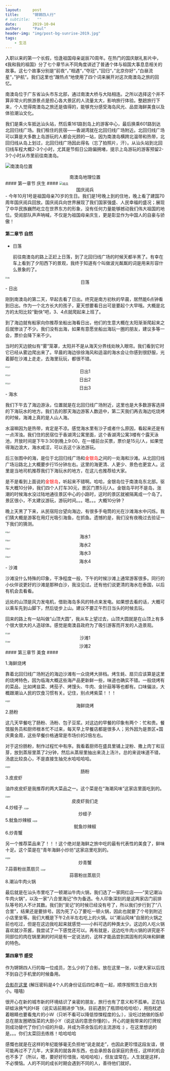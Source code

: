 ```yaml
---
layout:     post
title:      "锵锵四人行"
# subtitle:   ""
date:       2019-10-04
author:     "Paul"
header-img: "img/post-bg-sunrise-2019.jpg"
tags:
    - 生活
---
```


入职以来的第一个长假，恰逢祖国母亲诞辰70周年。在热门的国庆献礼影片中，《我和我的祖国》分了七个章节从不同角度讲述了普通个体与祖国大事息息相关的故事。这七个故事分别是”前夜“，”相遇“，”夺冠“，”回归“，”北京你好“，”白昼流星“，”护航“。我们这里也”蹭热点“地使用了四个词来展开对这次南澳岛之旅的回忆。

南澳岛位于广东省汕头市东北部，通过南澳大桥与大陆相连。之所以选择这个并不算非常火的旅游景点是担心各大景区的人流量太大，影响旅行体验。整趟旅行下来，个人觉得南澳岛之旅还是值得的，能够充分感受海岛风光、品尝海鲜美食以及体验潮汕文化。

我们是乘火车抵达汕头站，然后乘161路到岛上的游客中心，最后换乘601路到达北回归线广场。我们租住的民宿——香湖湾就在北回归线广场附近。北回归线广场可以算是大多数上岛游玩的人都会光顾的一站，因为南澳岛横跨北温带和热带，北回归线从岛上划过，北回归线广场因此得名（忘了拍照片，汗）。从汕头站到北回归线车程大概2-3个小时，尤其是节假日公路偏拥堵，提示上岛游玩的游客预留2-3个小时从市里前往南澳岛。

![南澳岛位置](https://raw.githubusercontent.com/Paul-HIT/my-pictures/master/2019-national-day/南澳岛.png)

<center>南澳岛地理位置</center>
#### 第一章节 庆生 ####

<img src="https://raw.githubusercontent.com/Paul-HIT/my-pictures/master/2019-national-day/阅兵.jpg" alt="阅兵" style="zoom: 65%;" />

<center>国庆阅兵</center>
- 今年10月1号是祖国母亲70岁的生日。我们是1号晚上到的住地，晚上看了建国70周年国庆阅兵回放。国庆阅兵向世界展现了我们国家强盛、人民幸福的盛况；展现了中华民族巍然屹立在世界东方的形象，没有任何力量能够撼动我们伟大祖国的地位。受阅部队声声呐喊，不仅是为祖国母亲庆生，更是彰显作为中国人的自豪与骄傲！

#### 第二章节 自然 ####

- 日落

  前往南澳岛的路上正赶上日落，到了北回归线广场的时候天都半黑了。有幸在车上看到了夕阳西下的景观，我终于知道有个叫做波光粼粼的词是用来形容什么景象的了。

<img src="https://raw.githubusercontent.com/Paul-HIT/my-pictures/master/2019-national-day/sunrise/6.jpg" alt="日落" style="zoom:30%;" />

<center>日落</center>
- 日出

  刚到南澳岛的第二天，早起去看了日出。终究是南方初秋的早晨，居然能6点钟看到日出。作为一个北方长大的孩子，夏天想要看日出可是要起个大早哦。大概是北方的太阳比较“勤快”吧，3、4点就爬起来上班了。

  到了海边就有船家向你推荐坐船出海看日出，他们的生意大概在太阳渐渐爬起来之后就惨淡了不少。我们没有出海，如果有意愿坐船出海玩一圈的朋友，建议多等一会，票价会降下来不少。

  当时的天边貌似有“雾”笼罩，太阳并不是从海天分界线处映入眼帘。我们看到它时它已经从雾边爬出来了。早晨的海边徐徐海风和适温的海水会让你感到很舒服，光着脚在沙滩上走走，去海里玩玩，都很不错。

<img src="https://raw.githubusercontent.com/Paul-HIT/my-pictures/master/2019-national-day/sunrise/2.jpg" alt="日出1" style="zoom:30%;" />

<center>日出1</center>
<img src="https://raw.githubusercontent.com/Paul-HIT/my-pictures/master/2019-national-day/sunrise/9.jpg" alt="日出2" style="zoom:30%;" />

<center>日出2</center>
<img src="https://raw.githubusercontent.com/Paul-HIT/my-pictures/master/2019-national-day/sunrise/10.jpg" alt="日出3" style="zoom:30%;" />

<center>日出3</center>
- 海水

  我们下午去了海边游泳，位置就是在北回归线广场附近，这里也是大多数游客选择的下海玩水的地方。我们去的那天海边游客人数适中，第二天我们再去海边吃烧烤的时候，海滩上真的是人山人海。

  水温嘛因为是热带，肯定是不凉。感觉海水里有沙子或者什么原因，看起来还是有一点浑浊。我们住的民宿位于香湖湾公寓里面，这个香湖湾公寓3楼有个露天泳池，开放时间是下午3:30到晚上9:00，在一楼前台买票，票价是15元/人，如果觉得海边浪大，海水咸涩，可以去这个泳池游玩。
  
  后三张图中的海，是位于北回归线广场和<font color='red'>金银岛</font>之间的一处海和沙滩。从北回归线广场沿路北上大概要步行15分钟左右。这里的海更清、人更少、景色也更宜人。这里是当地司机推荐我们下海玩水的地方，在这儿也推荐给大家。
  
  是不是看到上面说的<font color='red'>金银岛</font>，听起来不错啊。哈哈，金银岛位于南澳岛东北部。驱车大概10分钟，我们四个人打车30元，景区门票5元/人。金银岛平时不是岛，涨潮的时候海水没过陆地通往景区中心的小路时，这时的景区就被隔离成一个岛了。景区很小，不太建议游玩，游玩时间。。。嗯。。。大概10分钟？
  
  晚上天黑了下来，从民宿阳台望向海边，有很多手电筒的光在沙滩海水中闪烁。我们猜大概是游客在用灯光吸引海鱼，在抓鱼。遗憾的是，我们没有夜晚过去验证一下我们的猜测。

<img src="https://raw.githubusercontent.com/Paul-HIT/my-pictures/master/2019-national-day/sunrise/1.jpg" alt="海水1" style="zoom:30%;" />

<center>海水1</center>
<img src="https://raw.githubusercontent.com/Paul-HIT/my-pictures/master/2019-national-day/sunrise/3.jpg" alt="海水2" style="zoom:30%;" />

<center>海水2</center>
<img src="https://raw.githubusercontent.com/Paul-HIT/my-pictures/master/2019-national-day/sunrise/5.jpg" alt="海水3" style="zoom:30%;" />

<center>海水3</center>
<img src="https://raw.githubusercontent.com/Paul-HIT/my-pictures/master/2019-national-day/sunrise/8.jpg" alt="海水4" style="zoom:30%;" />

<center>海水4</center>
- 沙滩

  沙滩没什么特殊的印象，干净程度一般，下午的时候沙滩上通常游客很多。同行的小伙伴说更好的沙滩是那种白沙，我没见过。还有他们说更清的海水在泰国，以后有机会去看看。

  远处的山顶是风力发电机，借助海岛多风的特点来发电。如果想去看的话，大概可以乘车先到山脚下，然后徒步上山。建议不要正午烈日当头的时候去玩。

  回来的路上有一站叫做“山顶大圆”，我从车上望过去，山顶大圆就是在山顶上有多个很大很大的人造球体。感觉是南澳县政府为了吸引游客而开发的人造景观。

<img src="https://raw.githubusercontent.com/Paul-HIT/my-pictures/master/2019-national-day/sunrise/4.jpg" alt="沙滩1" style="zoom:30%;"/>

<center>沙滩1</center>
<img src="https://raw.githubusercontent.com/Paul-HIT/my-pictures/master/2019-national-day/sunrise/7.jpg" alt="沙滩2" style="zoom:30%;" />

<center>沙滩2</center>
#### 第三章节 美食 ####

1.海鲜烧烤

   靠着北回归线广场附近的海边沙滩有一众烧烤大排档。烤生蚝、扇贝应该算是这里的烧烤特色，因为临海大概这些海产品更新鲜一些，味道也确实不错。一般烧烤有的菜品，比如烤韭菜、烤茄子、烤馒头、牛肉、金针菇等等也都有。口味偏淡，大概跟潮汕人民的饮食习惯有关。记住，别点烤紫菜！！！

<img src="https://raw.githubusercontent.com/Paul-HIT/my-pictures/master/2019-national-day/food/1.jpg" alt="美食1" style="zoom:30%;" />

<center>海鲜烧烤</center>
2.肠粉

   这几天早餐吃了肠粉、汤粉、包子豆浆。对这边的早餐的印象有两个：忙和贵。餐馆服务员和厨师根本忙不过来，每天早上早餐店都是很多人；另外因为是景区+国庆黄金周，这些早餐价格通常是市场价的2倍左右。

   对于这份肠粉，制作过程忙中有序。我看着厨师在盛具里铺上淀粉、撒上肉丁和豆芽，放到蒸屉里蒸了2分钟，然后从蒸屉里抽出来浇上汤汁。总的来说味道不错，汤底比较良心，不是直接生抽兑水哈哈哈哈。

<img src="https://raw.githubusercontent.com/Paul-HIT/my-pictures/master/2019-national-day/food/2.jpg" alt="美食2" style="zoom:30%;" />

<center>肠粉</center>
3.皮皮虾

   油炸皮皮虾是我推荐的两大菜品之一。这个菜是在“海潮风味”这家店里面吃到的。

<img src="https://raw.githubusercontent.com/Paul-HIT/my-pictures/master/2019-national-day/food/3.jpg" alt="美食3" style="zoom:30%;" />

<center>皮皮虾我们走</center>
4.炒蛏子

<img src="https://raw.githubusercontent.com/Paul-HIT/my-pictures/master/2019-national-day/food/4.jpg" alt="美食4" style="zoom:30%;" />

<center>炒蛏子</center>
5.鱿鱼炒辣椒

<img src="https://raw.githubusercontent.com/Paul-HIT/my-pictures/master/2019-national-day/food/5.jpg" alt="美食5" style="zoom:30%;" />

<center>鱿鱼炒辣椒</center>
6.炒青蟹

   另一个推荐菜品来了！！！这个绝对是海鲜之旅中吃的最有代表性的美食了，鲜味十足。这个菜是在“青年海鲜小炒坊”这家店里吃到的。

<img src="https://raw.githubusercontent.com/Paul-HIT/my-pictures/master/2019-national-day/food/6.jpg" alt="美食6" style="zoom:30%;" />

<center>炒青蟹</center>
7.蒜蓉粉丝蒸扇贝

<img src="https://raw.githubusercontent.com/Paul-HIT/my-pictures/master/2019-national-day/food/7.jpg" alt="美食7" style="zoom:30%;" />

<center>蒜蓉粉丝蒸扇贝</center>
8.潮汕牛肉火锅

最后就是在汕头市里吃了一顿潮汕牛肉火锅，我们选了一家网红店——“吴记潮汕牛肉火锅”，以及一家“八合里海记”作为备选。令人印象深刻的是这两家店门前排队等号的人不计其数。我们到“吴记”的时候已经没有号了，所以我们步行到了“八合里”，结果还是要排号。因为死了心了要吃一顿火锅，因此也就要了个号到附近小店里坐等。我们大概是下午2点半左右吃上的火锅。以“潮汕风味”自居的火锅之前也吃过，但是在这边我吃起来就感觉——小料可选的种类太少。这边的人吃火锅喜欢就沙茶酱，我尝试了一下感觉还可以。再有就是，这边吃牛肉火锅的讲究是不同部位的肉在锅里涮的时间是有一定说法的，这样才能品尝到其固有的风味和鲜嫩的特色。

#### 第四章节 感受 ####

作为锵锵四人行的每一位成员，怎么少的了合影。放在这里一张，以便大家以后找不到自己手机里的时候备用。

[合影在这里](https://raw.githubusercontent.com/Paul-HIT/my-pictures/master/2019-national-day/%E5%90%88%E5%BD%B1.zip) (解压密码是4个人的身份证后四位串在一起，顺序按照生日由大到小。嘻嘻)

很开心在新的城市新的环境结识了亲密的朋友，旅行也有了意义和不孤单。正在钻研蛙泳换气的H哥（说实话前期进步飞快，目前遇到了瓶颈哈哈哈哈），用抱枕遮着眼睛也要看鬼片的小W（只听不看可以降低惊悚程度的么:），没吃过她做的饭却总在朋友圈晒饭菜的大厨小Y（说这话的意思你懂的）。开心的是我带来的打牌规则成功替代了你们介绍的升级，并成为茶余饭后的主流游戏 :) ，在这里想说的是。。。你们太菜回去练练！哈哈哈哈

感慨也就是在这样的年纪能够毫无负担地“说走就走”，也因此更珍惜这段友谊，很可能再过不了几年，大家真的就各奔东西，也会承担各自家庭的责任，这样的机会也不多了（所以，嗯，要好好珍惜我，哈哈哈哈），但友谊常在。人生就是这样，不必懊恼。人的不同的成长时期会遇到不同的人，善待他们就好。